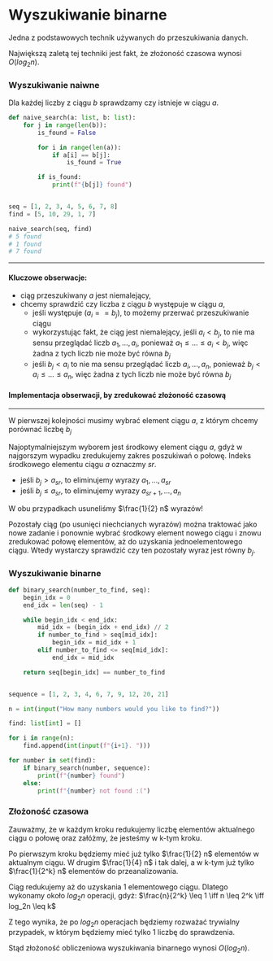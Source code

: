 # Wyszukiwanie binarne

Jedna z podstawowych technik używanych do przeszukiwania danych.

Największą zaletą tej techniki jest fakt, że złożoność czasowa wynosi $O(log_2n)$.

### Wyszukiwanie naiwne

Dla każdej liczby z ciągu $b$ sprawdzamy czy istnieje w ciągu $a$.

```py
def naive_search(a: list, b: list):
    for j in range(len(b)):
        is_found = False

        for i in range(len(a)):
            if a[i] == b[j]:
                is_found = True

        if is_found:
            print(f"{b[j]} found")


seq = [1, 2, 3, 4, 5, 6, 7, 8]
find = [5, 10, 29, 1, 7]

naive_search(seq, find)
# 5 found
# 1 found
# 7 found
```

---

#### Kluczowe obserwacje:

- ciąg przeszukiwany $a$ jest niemalejący,
- chcemy sprawdzić czy liczba z ciągu $b$ występuje w ciągu $a$,
  - jeśli występuje ($a_i == b_j$), to możemy przerwać przeszukiwanie ciągu
  - wykorzystując fakt, że ciąg jest niemalejący, jeśli $a_i < b_j$, to nie ma sensu przeglądać liczb $a_1, ..., a_i$, ponieważ $a_1 \leq ... \leq a_i < b_j$, więc żadna z tych liczb nie może być równa $b_j$
  - jeśli $b_j < a_i$ to nie ma sensu przeglądać liczb $a_i, ..., a_n$, ponieważ $b_j < a_i \leq ... \leq a_n$, więc żadna z tych liczb nie może być równa $b_j$

#### Implementacja obserwacji, by zredukować złożoność czasową

---

W pierwszej kolejności musimy wybrać element ciągu $a$, z którym chcemy porównać liczbę $b_j$

Najoptymalniejszym wyborem jest środkowy element ciągu $a$, gdyż w najgorszym wypadku zredukujemy zakres poszukiwań o połowę. Indeks środkowego elementu ciągu $a$ oznaczmy $sr$.

- jeśli $b_j > a_{sr}$, to eliminujemy wyrazy $a_1, ..., a_{sr}$
- jeśli $b_j \leq a_{sr}$, to eliminujemy wyrazy $a_{sr+1}, ..., a_n$

W obu przypadkach usuneliśmy $\frac{1}{2} n$ wyrazów!

Pozostały ciąg (po usunięci niechcianych wyrazów) można traktować jako nowe zadanie i ponownie wybrać środkowy element nowego ciągu i znowu zredukować połowę elementów, aż do uzyskania jednoelementowego ciągu. Wtedy wystarczy sprawdzić czy ten pozostały wyraz jest równy $b_j$.

### Wyszukiwanie binarne

```py
def binary_search(number_to_find, seq):
    begin_idx = 0
    end_idx = len(seq) - 1

    while begin_idx < end_idx:
        mid_idx = (begin_idx + end_idx) // 2
        if number_to_find > seq[mid_idx]:
            begin_idx = mid_idx + 1
        elif number_to_find <= seq[mid_idx]:
            end_idx = mid_idx

    return seq[begin_idx] == number_to_find


sequence = [1, 2, 3, 4, 6, 7, 9, 12, 20, 21]

n = int(input("How many numbers would you like to find?"))

find: list[int] = []

for i in range(n):
    find.append(int(input(f"{i+1}. ")))

for number in set(find):
    if binary_search(number, sequence):
        print(f"{number} found")
    else:
        print(f"{number} not found :(")

```

### Złożoność czasowa

Zauważmy, że w każdym kroku redukujemy liczbę elementów aktualnego ciągu o połowę oraz załóżmy, że jesteśmy w k-tym kroku.

Po pierwszym kroku będziemy mieć już tylko $\frac{1}{2} n$ elementów w aktualnym ciągu. W drugim $\frac{1}{4} n$ i tak dalej, a w k-tym już tylko $\frac{1}{2^k} n$ elementów do przeanalizowania.

Ciąg redukujemy aż do uzyskania 1 elementowego ciągu. Dlatego wykonamy około $log_2n$ operacji, gdyż: $\frac{n}{2^k} \leq 1 \iff n \leq 2^k \iff log_2n \leq k$

Z tego wynika, że po $log_2n$ operacjach będziemy rozważać trywialny przypadek, w którym będziemy mieć tylko 1 liczbę do sprawdzenia.

Stąd złożoność obliczeniowa wyszukiwania binarnego wynosi $O(log_2n)$.
